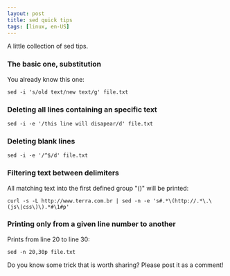 ```yaml
---
layout: post
title: sed quick tips
tags: [linux, en-US]
---
```

A little collection of sed tips.

### The basic one, substitution
You already know this one:

    sed -i 's/old text/new text/g' file.txt

### Deleting all lines containing an specific text

    sed -i -e '/this line will disapear/d' file.txt

### Deleting blank lines

    sed -i -e '/^$/d' file.txt

### Filtering text between delimiters
All matching text into the first defined group "()" will be printed:

    curl -s -L http://www.terra.com.br | sed -n -e 's#.*\(http://.*\.\(js\|css\)\).*#\1#p'

### Printing only from a given line number to another
Prints from line 20 to line 30:

    sed -n 20,30p file.txt

Do you know some trick that is worth sharing? Please post it as a comment!
